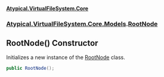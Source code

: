 #### [Atypical.VirtualFileSystem.Core](VirtualFileSystem.md 'VirtualFileSystem')
### [Atypical.VirtualFileSystem.Core.Models](VirtualFileSystem.md#Atypical.VirtualFileSystem.Core.Models 'Atypical.VirtualFileSystem.Core.Models').[RootNode](RootNode.md 'Atypical.VirtualFileSystem.Core.Models.RootNode')

## RootNode() Constructor

Initializes a new instance of the [RootNode](RootNode.md 'Atypical.VirtualFileSystem.Core.Models.RootNode') class.

```csharp
public RootNode();
```